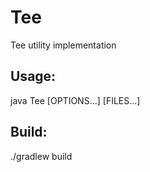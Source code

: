 # Tee
Tee utility implementation

## Usage:
java Tee [OPTIONS...] [FILES...]

## Build:
./gradlew build

